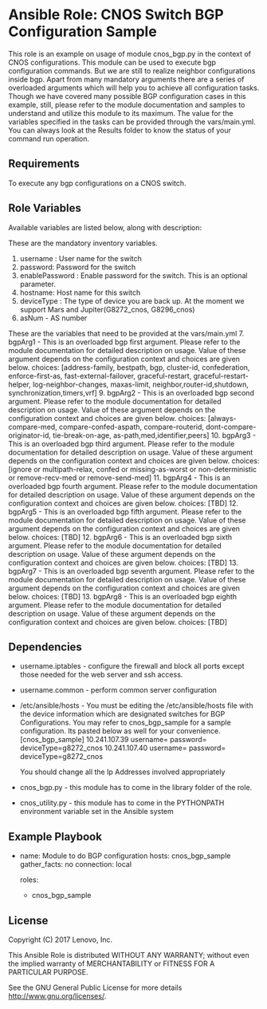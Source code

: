 # Ansible Role: CNOS Switch BGP Configuration Sample

This role is an example on usage of module cnos_bgp.py in the context of CNOS configurations. This module can be used to execute bgp configuration commands. But we are still to realize neighbor configurations inside bgp. Apart from many mandatory arguments there are a series of overloaded arguments which will help you to achieve all configuration tasks. Though we have covered many possible BGP configuration cases in this example, still, please refer to the module documentation and samples to understand and utilize this module to its maximum. The value for the variables specified in the tasks can be provided through the vars/main.yml. You can always look at the Results folder to know the status of your command run operation.

## Requirements

To execute any bgp configurations on a CNOS switch.

## Role Variables

Available variables are listed below, along with description:

These are the mandatory inventory variables. 
1. username : User name for the switch
2. password: Password for the switch
3. enablePassword : Enable password for the switch. This is an optional parameter.
4. hostname: Host name for this switch
5. deviceType : The type of device you are back up. At the moment we support Mars and Jupiter(G8272_cnos, G8296_cnos)
6. asNum - AS number

These are the variables that need to be provided at the vars/main.yml
7. bgpArg1 - This is an overloaded bgp first argument. Please refer to the module documentation 
		     for detailed description on usage. Value of these argument depends on the configuration context 
			 and choices are given below.
 			 choices: [address-family, bestpath, bgp, cluster-id, confederation, enforce-first-as,
 			 fast-external-failover, graceful-restart,  graceful-restart-helper, log-neighbor-changes,
 			 maxas-limit, neighbor,router-id,shutdown, synchronization,timers,vrf]
9. bgpArg2 - This is an overloaded bgp second argument. Please refer to the module documentation 
			 for detailed description on usage. Value of these argument depends on the configuration context 
			 and choices are given below.
             choices: [always-compare-med, compare-confed-aspath, compare-routerid, dont-compare-originator-id,
             tie-break-on-age, as-path,med,identifier,peers]
10. bgpArg3 - This is an overloaded bgp third argument. Please refer to the module documentation
              for detailed description on usage. Value of these argument depends on the configuration context 
              and choices are given below.
              choices: [ignore or multipath-relax, confed or missing-as-worst or non-deterministic or
              remove-recv-med or remove-send-med]
11. bgpArg4 - This is an overloaded bgp fourth argument. Please refer to the module documentation 
			  for detailed description on usage. Value of these argument depends on the configuration context
			  and choices are given below.
              choices: [TBD]
12. bgpArg5 - This is an overloaded bgp fifth argument. Please refer to the module documentation
			  for detailed description on usage. Value of these argument depends on the configuration context 
			  and choices are given below.
              choices: [TBD]
12. bgpArg6 - This is an overloaded bgp sixth argument. Please refer to the module documentation 
			  for detailed description on usage. Value of these argument depends on the configuration context
			  and choices are given below.
              choices: [TBD]
13. bgpArg7 - This is an overloaded bgp seventh argument. Please refer to the module documentation 
			  for detailed description on usage. Value of these argument depends on the configuration context
			  and choices are given below.
              choices: [TBD]
13. bgpArg8 - This is an overloaded bgp eighth argument. Please refer to the module documentation 
			  for detailed description on usage. Value of these argument depends on the configuration context
			  and choices are given below.
              choices: [TBD]


## Dependencies

- username.iptables - configure the firewall and block all ports except those needed for the web server and ssh access.
- username.common - perform common server configuration
- /etc/ansible/hosts - You must be editing the /etc/ansible/hosts file with the device information which are designated switches for BGP Configurations. You may refer to cnos_bgp_sample for a sample configuration. Its pasted below as well for your convenience.
  [cnos_bgp_sample]
  10.241.107.39   username=<username> password=<password> deviceType=g8272_cnos
  10.241.107.40   username=<username> password=<password> deviceType=g8272_cnos
  
  You should change all the Ip Addresses involved appropriately
  
 - cnos_bgp.py - this module has to come in the library folder of the role.
 - cnos_utility.py - this module has to come in the PYTHONPATH environment variable set in the Ansible system


## Example Playbook

- name: Module to do BGP configuration
   hosts: cnos_bgp_sample
   gather_facts: no
   connection: local

   roles:
    - cnos_bgp_sample

## License

Copyright (C) 2017 Lenovo, Inc.

This Ansible Role is distributed WITHOUT ANY WARRANTY; without even the implied 
warranty of MERCHANTABILITY or FITNESS FOR A PARTICULAR PURPOSE.  

See the GNU General Public License for more details <http://www.gnu.org/licenses/>.
